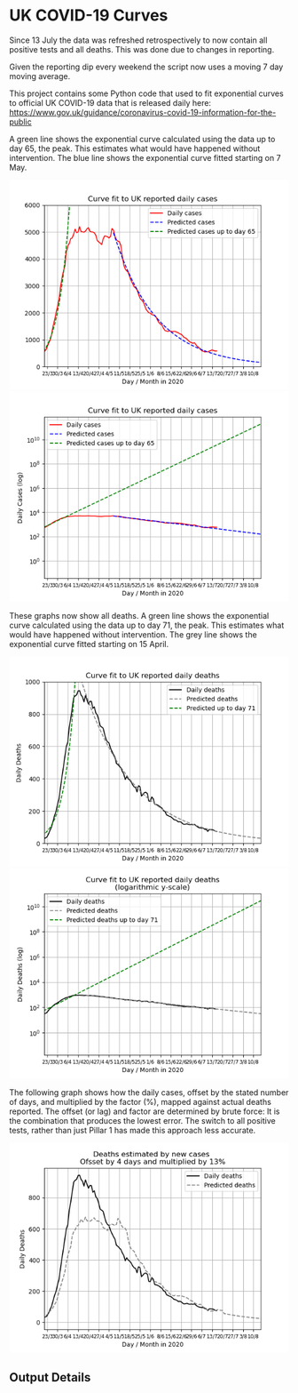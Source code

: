 # UK COVID-19 Curves

Since 13 July the data was refreshed retrospectively to now contain all positive tests and all deaths.
This was done due to changes in reporting.

Given the reporting dip every weekend the script now uses a moving 7 day moving average.

This project contains some Python code that used to fit exponential curves to
official UK COVID-19 data that is released daily here: https://www.gov.uk/guidance/coronavirus-covid-19-information-for-the-public

A green line shows the exponential curve calculated using
the data up to day 65, the peak. This estimates what would
have happened without intervention.
The blue line shows the exponential curve fitted starting on 7 May.

![Graph of actual cases and exponential curve](./out/cases.png)
![Graph of actual cases and exponential curve](./out/cases-log.png)

These graphs now show all deaths.
A green line shows the exponential curve calculated using the data up to day 71, the peak.
This estimates what would have happened without intervention.
The grey line shows the exponential curve fitted starting on 15 April.

![Graph of actual cases and exponential deaths](./out/deaths.png)
![Graph of actual cases and exponential deaths](./out/deaths-log.png)

The following graph shows how the daily cases, offset by the stated number of days,
and  multiplied by the factor (%), mapped against actual deaths reported.
The offset (or lag) and factor are determined by brute force:
It is the combination that produces the lowest error. The switch to all positive
tests, rather than just Pillar 1 has made this approach less accurate.

![Graph of predicted deaths based on earlier new cases](./out/cases-deaths.png)

Output Details
--------------
